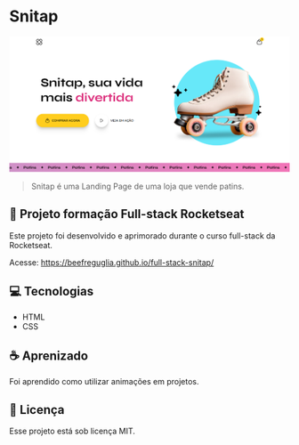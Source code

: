 # Snitap

<img src="./assets/desktop.png" alt="desktop">

> Snitap é uma Landing Page de uma loja que vende patins.


## 🚀 Projeto formação Full-stack Rocketseat

Este projeto foi desenvolvido e aprimorado durante o curso full-stack da Rocketseat.

Acesse:
https://beefreguglia.github.io/full-stack-snitap/

## 💻 Tecnologias

- HTML
- CSS

## ☕ Aprenizado

Foi aprendido como utilizar animações em projetos.

## 📝 Licença

Esse projeto está sob licença MIT.
